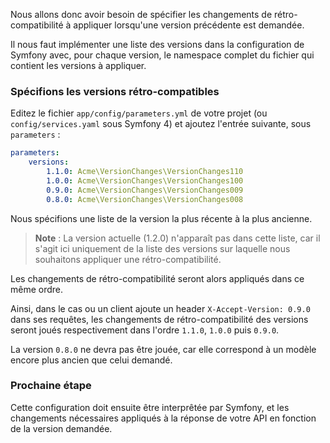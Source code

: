 Nous allons donc avoir besoin de spécifier les changements de rétro-compatibilité à appliquer lorsqu'une version précédente est demandée.

Il nous faut implémenter une liste des versions dans la configuration de Symfony avec, pour chaque version, le namespace complet du fichier qui contient les versions à appliquer.

### Spécifions les versions rétro-compatibles

Editez le fichier `app/config/parameters.yml` de votre projet (ou `config/services.yaml` sous Symfony 4) et ajoutez l'entrée suivante, sous `parameters` :

```yaml
parameters:
    versions:
        1.1.0: Acme\VersionChanges\VersionChanges110
        1.0.0: Acme\VersionChanges\VersionChanges100
        0.9.0: Acme\VersionChanges\VersionChanges009
        0.8.0: Acme\VersionChanges\VersionChanges008
```

Nous spécifions une liste de la version la plus récente à la plus ancienne.

> **Note** : La version actuelle (1.2.0) n'apparaît pas dans cette liste, car il s'agit ici uniquement de la liste des versions sur laquelle nous souhaitons appliquer une rétro-compatibilité.

Les changements de rétro-compatibilité seront alors appliqués dans ce même ordre.

Ainsi, dans le cas ou un client ajoute un header `X-Accept-Version: 0.9.0` dans ses requêtes, les changements de rétro-compatibilité des versions seront joués respectivement dans l'ordre `1.1.0`, `1.0.0` puis `0.9.0`.

La version `0.8.0` ne devra pas être jouée, car elle correspond à un modèle encore plus ancien que celui demandé.

### Prochaine étape

Cette configuration doit ensuite être interprêtée par Symfony, et les changements nécessaires appliqués à la réponse de votre API en fonction de la version demandée.
